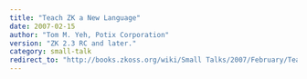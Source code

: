 ```yaml
---
title: "Teach ZK a New Language"
date: 2007-02-15
author: "Tom M. Yeh, Potix Corporation"
version: "ZK 2.3 RC and later."
category: small-talk
redirect_to: "http://books.zkoss.org/wiki/Small Talks/2007/February/Teach ZK a New Language"
---
```

